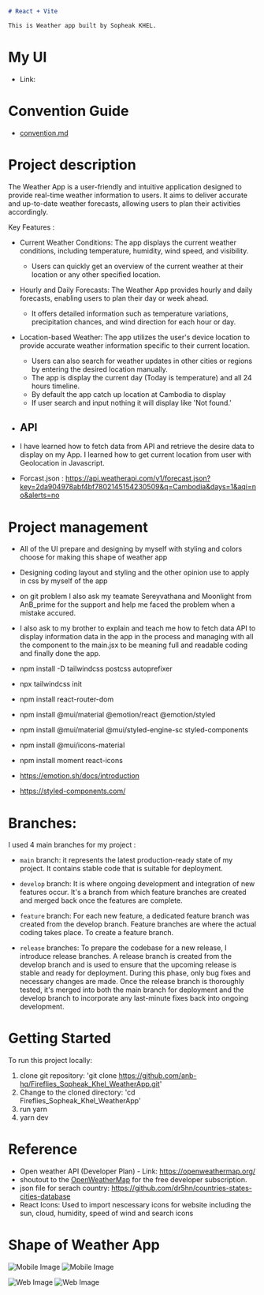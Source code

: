 ```markdown
# React + Vite

This is Weather app built by Sopheak KHEL.
```

# My UI

- Link:

# Convention Guide

- [convention.md](./docs/convention.md)

# Project description

The Weather App is a user-friendly and intuitive application designed to provide real-time weather information to users. It aims to deliver accurate and up-to-date weather forecasts, allowing users to plan their activities accordingly.

Key Features :

- Current Weather Conditions: The app displays the current weather conditions, including temperature, humidity, wind speed, and visibility.
  - Users can quickly get an overview of the current weather at their location or any other specified location.
- Hourly and Daily Forecasts: The Weather App provides hourly and daily forecasts, enabling users to plan their day or week ahead.
  - It offers detailed information such as temperature variations, precipitation chances, and wind direction for each hour or day.
- Location-based Weather: The app utilizes the user's device location to provide accurate weather information specific to their current location.

  - Users can also search for weather updates in other cities or regions by entering the desired location manually.
  - The app is display the current day (Today is temperature) and all 24 hours timeline.
  - By default the app catch up location at Cambodia to display
  - If user search and input nothing it will display like 'Not found.'

- ## API
- I have learned how to fetch data from API and retrieve the desire data to display on my App. I learned how to get current location from user with Geolocation in Javascript.
- Forcast.json : https://api.weatherapi.com/v1/forecast.json?key=2da904978abf4bf7802145154230509&q=Cambodia&days=1&aqi=no&alerts=no

# Project management

- All of the UI prepare and designing by myself with styling and colors choose for making this shape of weather app
- Designing coding layout and styling and the other opinion use to apply in css by myself of the app
- on git problem I also ask my teamate Sereyvathana and Moonlight from AnB_prime for the support and help me faced the problem when a mistake accured.
- I also ask to my brother to explain and teach me how to fetch data API to display information data in the app in the process and managing with all the component to the main.jsx to be meaning full and readable coding and finally done the app.

- npm install -D tailwindcss postcss autoprefixer
- npx tailwindcss init
- npm install react-router-dom
- npm install @mui/material @emotion/react @emotion/styled
- npm install @mui/material @mui/styled-engine-sc styled-components
- npm install @mui/icons-material
- npm install moment react-icons

- https://emotion.sh/docs/introduction
- https://styled-components.com/

# Branches:

I used 4 main branches for my project :

- `main` branch: it represents the latest production-ready state of my project. It contains stable code that is suitable for deployment.

- `develop` branch: It is where ongoing development and integration of new features occur. It's a branch from which feature branches are created and merged back once the features are complete.

- `feature` branch: For each new feature, a dedicated feature branch was created from the develop branch. Feature branches are where the actual coding takes place. To create a feature branch.

- `release` branches: To prepare the codebase for a new release, I introduce release branches. A release branch is created from the develop branch and is used to ensure that the upcoming release is stable and ready for deployment. During this phase, only bug fixes and necessary changes are made. Once the release branch is thoroughly tested, it's merged into both the main branch for deployment and the develop branch to incorporate any last-minute fixes back into ongoing development.

# Getting Started

To run this project locally:

1. clone git repository: 'git clone https://github.com/anb-hq/Fireflies_Sopheak_Khel_WeatherApp.git'
2. Change to the cloned directory: 'cd Fireflies_Sopheak_Khel_WeatherApp'
3. run yarn
4. yarn dev

# Reference

- Open weather API (Developer Plan) - Link: https://openweathermap.org/
- shoutout to the [OpenWeatherMap](https://openweathermap.org/) for the free developer subscription.
- json file for serach country: https://github.com/dr5hn/countries-states-cities-database
- React Icons: Used to import nescessary icons for website including the sun, cloud, humidity, speed of wind and search icons

# Shape of Weather App

![Mobile Image](./Docs/MobileImage.png)
![Mobile Image](./Docs/MobileImage2.png)

![Web Image](./Docs/WebImage.png)
![Web Image](./Docs/WebImage2.png)
